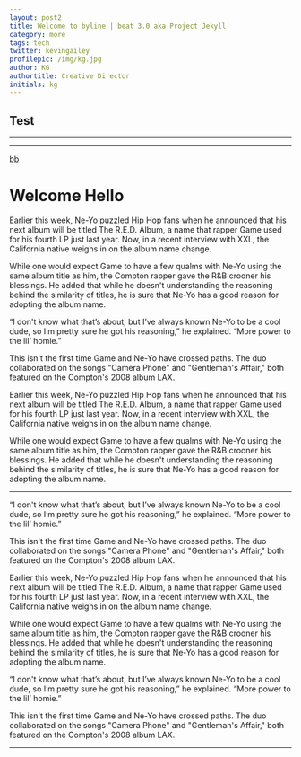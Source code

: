 ```yaml
---
layout: post2
title: Welcome to byline | beat 3.0 aka Project Jekyll
category: more
tags: tech
twitter: kevingailey
profilepic: /img/kg.jpg
author: KG
authortitle: Creative Director
initials: kg
---
```



## Test

---------



--------

[bb](http://bylinebeat.com)

# Welcome Hello

Earlier this week, Ne-Yo puzzled Hip Hop fans when he announced that his next album will be titled The R.E.D. Album, a name that rapper Game used for his fourth LP just last year. Now, in a recent interview with XXL, the California native weighs in on the album name change.

While one would expect Game to have a few qualms with Ne-Yo using the same album title as him, the Compton rapper gave the R&B crooner his blessings. He added that while he doesn't understanding the reasoning behind the similarity of titles, he is sure that Ne-Yo has a good reason for adopting the album name.

“I don't know what that’s about, but I’ve always known Ne-Yo to be a cool dude, so I’m pretty sure he got his reasoning,” he explained. “More power to the lil’ homie.”

This isn't the first time Game and Ne-Yo have crossed paths. The duo collaborated on the songs "Camera Phone" and "Gentleman's Affair," both featured on the Compton's 2008 album LAX.

Earlier this week, Ne-Yo puzzled Hip Hop fans when he announced that his next album will be titled The R.E.D. Album, a name that rapper Game used for his fourth LP just last year. Now, in a recent interview with XXL, the California native weighs in on the album name change.

While one would expect Game to have a few qualms with Ne-Yo using the same album title as him, the Compton rapper gave the R&B crooner his blessings. He added that while he doesn't understanding the reasoning behind the similarity of titles, he is sure that Ne-Yo has a good reason for adopting the album name.

-----------

“I don't know what that’s about, but I’ve always known Ne-Yo to be a cool dude, so I’m pretty sure he got his reasoning,” he explained. “More power to the lil’ homie.”

This isn't the first time Game and Ne-Yo have crossed paths. The duo collaborated on the songs "Camera Phone" and "Gentleman's Affair," both featured on the Compton's 2008 album LAX.

Earlier this week, Ne-Yo puzzled Hip Hop fans when he announced that his next album will be titled The R.E.D. Album, a name that rapper Game used for his fourth LP just last year. Now, in a recent interview with XXL, the California native weighs in on the album name change.

While one would expect Game to have a few qualms with Ne-Yo using the same album title as him, the Compton rapper gave the R&B crooner his blessings. He added that while he doesn't understanding the reasoning behind the similarity of titles, he is sure that Ne-Yo has a good reason for adopting the album name.

“I don't know what that’s about, but I’ve always known Ne-Yo to be a cool dude, so I’m pretty sure he got his reasoning,” he explained. “More power to the lil’ homie.”

This isn't the first time Game and Ne-Yo have crossed paths. The duo collaborated on the songs "Camera Phone" and "Gentleman's Affair," both featured on the Compton's 2008 album LAX.

---------------